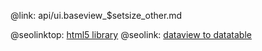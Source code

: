 @link: api/ui.baseview_$setsize_other.md

@seolinktop: [html5 library](https://webix.com)
@seolink: [dataview to datatable](https://webix.com/widget/dataview/)